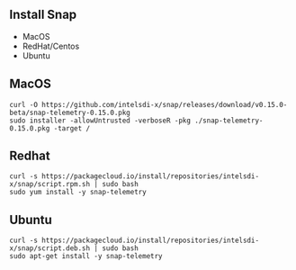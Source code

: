 ## Install Snap

* MacOS
* RedHat/Centos
* Ubuntu

## MacOS

```
curl -O https://github.com/intelsdi-x/snap/releases/download/v0.15.0-beta/snap-telemetry-0.15.0.pkg
sudo installer -allowUntrusted -verboseR -pkg ./snap-telemetry-0.15.0.pkg -target /
```

## Redhat

```
curl -s https://packagecloud.io/install/repositories/intelsdi-x/snap/script.rpm.sh | sudo bash
sudo yum install -y snap-telemetry
```

## Ubuntu

```
curl -s https://packagecloud.io/install/repositories/intelsdi-x/snap/script.deb.sh | sudo bash
sudo apt-get install -y snap-telemetry
```
